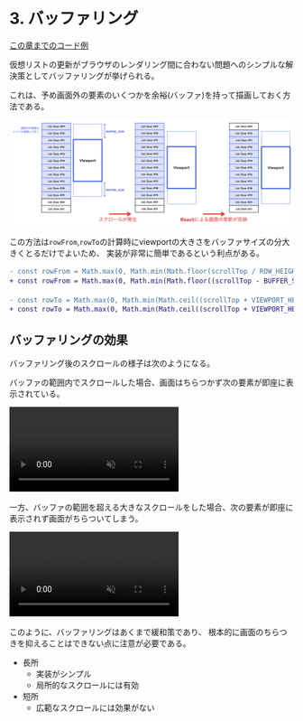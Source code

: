 # 3. バッファリング

[この章までのコード例](https://github.com/Kiikurage/VirtualList/tree/03-buffering/src)

仮想リストの更新がブラウザのレンダリング間に合わない問題へのシンプルな解決策としてバッファリングが挙げられる。

これは、予め画面外の要素のいくつかを余裕(バッファ)を持って描画しておく方法である。

<img alt="Spacer" src="./buffering.png" width="1000"/>

この方法は`rowFrom`,`rowTo`の計算時にviewportの大きさをバッファサイズの分大きくとるだけでよいため、
実装が非常に簡単であるという利点がある。

```diff
- const rowFrom = Math.max(0, Math.min(Math.floor(scrollTop / ROW_HEIGHT), rows));
+ const rowFrom = Math.max(0, Math.min(Math.floor((scrollTop - BUFFER_SIZE) / ROW_HEIGHT), rows));

- const rowTo = Math.max(0, Math.min(Math.ceil((scrollTop + VIEWPORT_HEIGHT) / ROW_HEIGHT), rows));
+ const rowTo = Math.max(0, Math.min(Math.ceil((scrollTop + VIEWPORT_HEIGHT + BUFFER_SIZE) / ROW_HEIGHT), rows));
```

## バッファリングの効果

バッファリング後のスクロールの様子は次のようになる。

バッファの範囲内でスクロールした場合、画面はちらつかず次の要素が即座に表示されている。
<div><video controls src="https://github.com/Kiikurage/VirtualList/assets/3253117/56d75a51-5b2e-417c-a042-7e37cabf6f85" muted="false"></video></div>

一方、バッファの範囲を超える大きなスクロールをした場合、次の要素が即座に表示されず画面がちらついてしまう。
<div><video controls src="https://github.com/Kiikurage/VirtualList/assets/3253117/2abdadbe-7dfd-48d9-a647-a1bc115eb958" muted="false"></video></div>

このように、バッファリングはあくまで緩和策であり、 根本的に画面のちらつきを抑えることはできない点に注意が必要である。

- 長所
  - 実装がシンプル
  - 局所的なスクロールには有効
- 短所
  - 広範なスクロールには効果がない